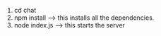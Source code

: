 1. cd chat
2. npm install --> this installs all the dependencies.
3. node index.js --> this starts the server

